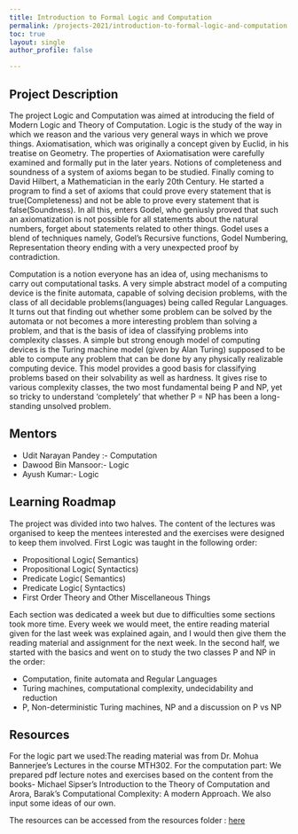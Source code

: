 ```yaml
---
title: Introduction to Formal Logic and Computation
permalink: /projects-2021/introduction-to-formal-logic-and-computation
toc: true
layout: single
author_profile: false

---
```


## Project Description
The project Logic and Computation was aimed at introducing the field of Modern Logic and Theory of Computation. 
Logic is the study of the way in which we reason and the various very general ways in which we prove things. Axiomatisation, which was originally a concept given by Euclid, in his treatise on Geometry. The properties of Axiomatisation were carefully examined and formally put in the later years. Notions of completeness and soundness of a system of axioms began to be studied. Finally coming to David Hilbert, a Mathematician in the early 20th Century. He started a program to find a set of axioms that could prove every statement that is true(Completeness) and not be able to prove every statement that is false(Soundness). In all this, enters Godel, who geniusly proved that such an axiomatization is not possible for all statements about the natural numbers, forget about statements related to other things. Godel uses a blend of techniques namely, Godel’s Recursive functions, Godel Numbering, Representation theory ending with a very unexpected proof by contradiction.

Computation is a notion everyone has an idea of, using mechanisms to carry out computational tasks.  A very simple abstract model of a computing device is the finite automata, capable of solving decision problems, with the class of all decidable problems(languages) being called Regular Languages. It turns out that finding out whether some problem can be solved by the automata or not becomes a more interesting problem than solving a problem, and that is the basis of idea of classifying problems into complexity classes. A simple but strong enough model of computing devices is the Turing machine model (given by Alan Turing) supposed to be able to compute any problem that can be done by any physically realizable computing device. This model provides a good basis for classifying problems based on their solvability as well as hardness. It gives rise to various complexity classes, the two most fundamental being P and NP, yet so tricky to understand ‘completely’ that whether P = NP has been a long-standing unsolved problem.


## Mentors
* Udit Narayan Pandey :- Computation
* Dawood Bin Mansoor:- Logic
* Ayush Kumar:- Logic


## Learning Roadmap
The project was divided into two halves. The content of the lectures was organised to keep the mentees interested and the exercises were designed to keep them involved.
First Logic was taught in the following order:
* Propositional Logic( Semantics)
* Propositional Logic( Syntactics)
* Predicate Logic( Semantics)
* Predicate Logic( Syntactics)
* First Order Theory and Other Miscellaneous Things

Each section was dedicated a week but due to difficulties some sections took more time.  Every week we would meet, the entire reading material given for the last week was explained again, and I would then give them the reading material and assignment for the next week.
In the second half, we started with the basics and went on to study the two classes P and NP in the order:
* Computation, finite automata and Regular Languages
* Turing machines, computational complexity, undecidability and reduction
* P, Non-deterministic Turing machines, NP and a discussion on P vs NP

## Resources
For the logic part we used:The reading material was from Dr. Mohua Bannerjee’s Lectures in the course MTH302.
For the computation part: We prepared pdf lecture notes and exercises based on the content from the books- Michael Sipser’s Introduction to the Theory of Computation and Arora, Barak’s Computational Complexity: A modern Approach. We also input some ideas of our own.

The resources can be accessed from the resources folder : [here](https://drive.google.com/drive/folders/1DiT3biS2dCILjg97Kty1MNDkCPY45pyE?usp=sharing)


